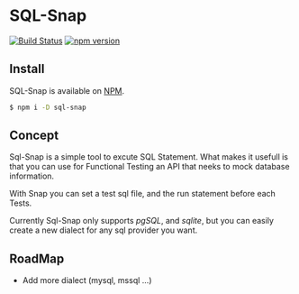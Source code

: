 # SQL-Snap

[![Build Status](https://travis-ci.org/ImOverlord/sql-snap.svg?branch=master)](https://travis-ci.org/ImOverlord/sql-snap) [![npm version](https://badge.fury.io/js/sql-snap.svg)](https://badge.fury.io/js/sql-snap)
## Install

SQL-Snap is available on [NPM](https://www.npmjs.com/package/sql-snap).

```bash
$ npm i -D sql-snap
```

## Concept

Sql-Snap is a simple tool to excute SQL Statement. What makes it usefull is that you can use for Functional Testing an API that neeks to mock database information.

With Snap you can set a test sql file, and the run statement before each Tests.

Currently Sql-Snap only supports *pgSQL*, and *sqlite*, but you can easily create a new dialect for any sql provider you want.


## RoadMap

 * Add more dialect (mysql, mssql ...)

